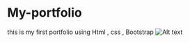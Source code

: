 # My-portfolio
this is my first  portfolio using Html , css , Bootstrap 
<img src="C:\Users\HiTech\Desktop\bas.jpg" alt="Alt text" title="Optional title">
